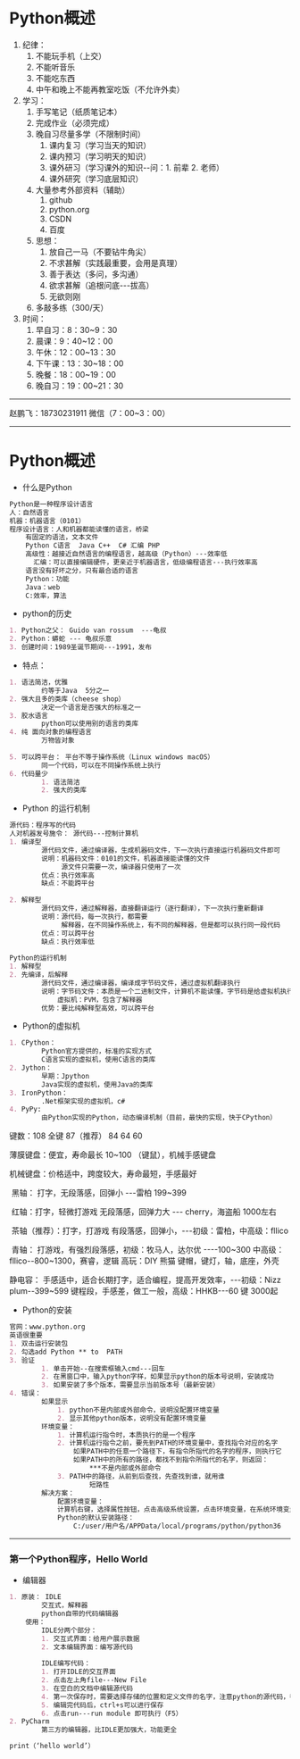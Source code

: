 # Python概述

1. 纪律：
   1. 不能玩手机（上交）
   2. 不能听音乐
   3. 不能吃东西
   4. 中午和晚上不能再教室吃饭（不允许外卖）
2. 学习：
   1. 手写笔记（纸质笔记本）
   2. 完成作业（必须完成）
   3. 晚自习尽量多学（不限制时间）
      1. 课内复习（学习当天的知识）
      2. 课内预习（学习明天的知识）
      3. 课外研习（学习课外的知识--问：1. 前辈  2. 老师）
      4. 课外研究（学习底层知识）
   4. 大量参考外部资料（辅助）
      1. github
      2. python.org
      3. CSDN
      4. 百度
   5. 思想：
      1. 放自己一马（不要钻牛角尖）
      2. 不求甚解（实践最重要，会用是真理）
      3. 善于表达（多问，多沟通）
      4. 欲求甚解（追根问底---拔高）
      5. 无欲则刚
   6. 多敲多练（300/天）
3. 时间：
   1. 早自习：8：30~9：30
   2. 晨课：9：40~12：00
   3. 午休：12：00~13：30
   4. 下午课：13：30~18：00
   5. 晚餐：18：00~19：00
   6. 晚自习：19：00~21：30

---

赵鹏飞：18730231911  微信（7：00~3：00）

----

# Python概述

* 什么是Python

~~~markdown
Python是一种程序设计语言
人：自然语言
机器：机器语言（0101）
程序设计语言：人和机器都能读懂的语言，桥梁
	有固定的语法，文本文件
	Python C语言  Java C++  C# 汇编 PHP 
	高级性：越接近自然语言的编程语言，越高级（Python）---效率低
	  汇编：可以直接编辑硬件，更亲近于机器语言，低级编程语言---执行效率高
	语言没有好坏之分，只有最合适的语言		
	Python：功能	
	Java：web
	C:效率，算法
~~~

* python的历史

~~~markdown
1. Python之父： Guido van rossum  ---龟叔
2. Python：蟒蛇 --- 龟叔乐意
3. 创建时间：1989圣诞节期间---1991，发布
~~~

* 特点：

~~~markdown
1. 语法简洁，优雅
		约等于Java  5分之一
2. 强大且多的类库（cheese shop）
		决定一个语言是否强大的标准之一
3. 胶水语言
		python可以使用别的语言的类库
4. 纯 面向对象的编程语言
		万物皆对象
		
5. 可以跨平台： 平台不等于操作系统（Linux windows macOS）
		同一个代码，可以在不同操作系统上执行
6. 代码量少
		1. 语法简洁
		2. 强大的类库
~~~

* Python 的运行机制

~~~markdown
源代码：程序写的代码
人对机器发号施令： 源代码---控制计算机
1. 编译型
		源代码文件，通过编译器，生成机器码文件，下一次执行直接运行机器码文件即可
		说明：机器码文件：0101的文件，机器直接能读懂的文件
			 源文件只需要一次，编译器只使用了一次
		优点：执行效率高
		缺点：不能跨平台
		
2. 解释型
		源代码文件，通过解释器，直接翻译运行（逐行翻译），下一次执行重新翻译
		说明：源代码，每一次执行，都需要
			 解释器，在不同操作系统上，有不同的解释器，但是都可以执行同一段代码
		优点：可以跨平台
		缺点：执行效率低
		
Python的运行机制
1. 解释型
2. 先编译，后解释
		源代码文件，通过编译器，编译成字节码文件，通过虚拟机翻译执行
		说明：字节码文件：本质是一个二进制文件，计算机不能读懂，字节码是给虚拟机执行的
			虚拟机：PVM，包含了解释器
		优势：要比纯解释型高效，可以跨平台
~~~

* Python的虚拟机

~~~markdown
1. CPython：
		Python官方提供的，标准的实现方式
		C语言实现的虚拟机，使用C语言的类库
2. Jython：
		早期：Jpython
		Java实现的虚拟机，使用Java的类库
3. IronPython：
		.Net框架实现的虚拟机，c#
4. PyPy:
		由Python实现的Python，动态编译机制（目前，最快的实现，快于CPython）
~~~

键数：108  全键   87（推荐） 84   64   60 



薄膜键盘：便宜，寿命最长  10~100 （键鼠），机械手感键盘

机械键盘：价格适中，跨度较大，寿命最短，手感最好

​		黑轴： 打字，无段落感，回弹小  ---雷柏 199~399

​		红轴：打字，轻微打游戏  无段落感，回弹力大  --- cherry，海盗船   1000左右

​		茶轴（推荐）：打字，打游戏  有段落感，回弹小，---初级：雷柏，中高级：fllico

​		青轴：  打游戏，有强烈段落感，初级：牧马人，达尔优 ----100~300 中高级：fllico--800~1300，赛睿，逻辑   高玩：DIY  熊猫  键帽，键灯，轴，底座，外壳  

静电容： 手感适中，适合长期打字，适合编程，提高开发效率，---初级：Nizz  plum--399~599  键程段，手感差，做工一般，高级：HHKB---60 键 3000起

* Python的安装

~~~~markdown
官网：www.python.org
英语很重要
1. 双击运行安装包
2. 勾选add Python ** to  PATH
3. 验证
		1. 单击开始--在搜索框输入cmd---回车
		2. 在黑窗口中，输入python字样，如果显示python的版本号说明，安装成功
		3. 如果安装了多个版本，需要显示当前版本号（最新安装）
4. 错误：
		如果显示
			1. python不是内部或外部命令，说明没配置环境变量
			2. 显示其他python版本，说明没有配置环境变量
		环境变量：
			1. 计算机运行指令时，本质执行的是一个程序
			2. 计算机运行指令之前，要先到PATH的环境变量中，查找指令对应的名字
				如果PATH中的任意一个路径下，有指令所指代的名字的程序，则执行它
				如果PATH中的所有的路径，都找不到指令所指代的名字，则返回：
					***不是内部或外部命令
			3. PATH中的路径，从前到后查找，先查找到谁，就用谁
					短路性
		解决方案：
			配置环境变量：
			计算机右键，选择属性按钮，点击高级系统设置，点击环境变量，在系统环境变量中，找到PATH，双击，在最前方加入Python3.6的安装目录
			Python的默认安装路径：
				C:/user/用户名/APPData/local/programs/python/python36
~~~~

---

### 第一个Python程序，Hello World

* 编辑器

~~~markdown
1. 原装： IDLE
		交互式，解释器
		python自带的代码编辑器
    使用：
	    IDLE分两个部分：
	    1. 交互式界面：给用户展示数据
	    2. 文本编辑界面：编写源代码
	 	
	 	IDLE编写代码：
	 	1. 打开IDLE的交互界面
	 	2. 点击左上角file---New File
	 	3. 在空白的文档中编辑源代码
	 	4. 第一次保存时，需要选择存储的位置和定义文件的名字，注意python的源代码，都是以.py结尾的文件
	 	5. 编辑完代码后，ctrl+s可以进行保存
	 	6. 点击run---run module 即可执行（F5）
2. PyCharm
		第三方的编辑器，比IDLE更加强大，功能更全
~~~

~~~python
print（‘hello world’）
~~~









































